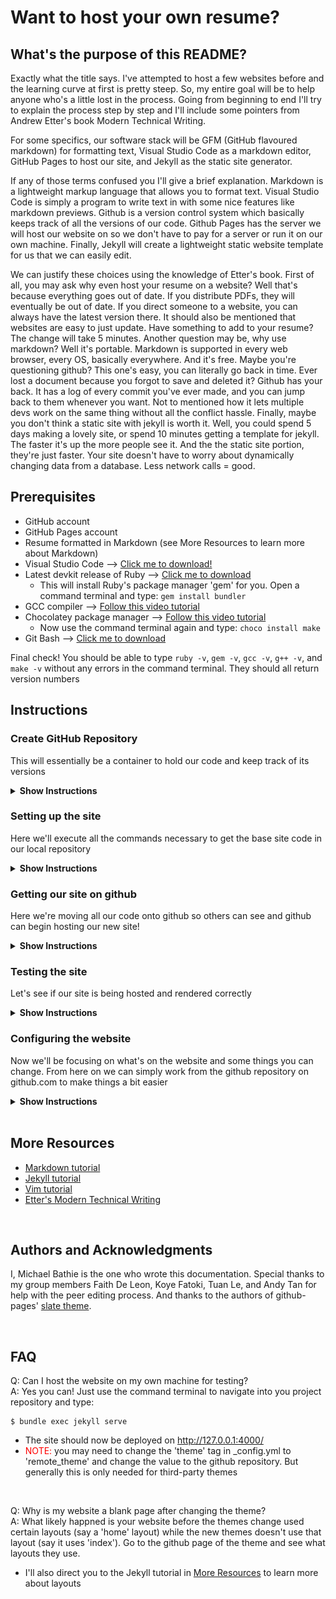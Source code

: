 # Want to host your own resume?

## What's the purpose of this README?
Exactly what the title says. I've attempted to host a few websites before and the learning curve at first is pretty steep. So, my entire goal will be to help anyone who's a little lost in the process. Going from beginning to end I'll try to explain the process step by step and I'll include some pointers from Andrew Etter's book Modern Technical Writing.

For some specifics, our software stack will be GFM (GitHub flavoured markdown) for formatting text, Visual Studio Code as a markdown editor, GitHub Pages to host our site, and Jekyll as the static site generator.

If any of those terms confused you I'll give a brief explanation. Markdown is a lightweight markup language that allows you to format text. Visual Studio Code is simply a program to write text in with some nice features like markdown previews. Github is a version control system which basically keeps track of all the versions of our code. Github Pages has the server we will host our website on so we don't have to pay for a server or run it on our own machine. Finally, Jekyll will create a lightweight static website template for us that we can easily edit.

We can justify these choices using the knowledge of Etter's book. First of all, you may ask why even host your resume on a website? Well that's because everything goes out of date. If you distribute PDFs, they will eventually be out of date. If you direct someone to a website, you can always have the latest version there. It should also be mentioned that websites are easy to just update. Have something to add to your resume? The change will take 5 minutes. Another question may be, why use markdown? Well it's portable. Markdown is supported in every web browser, every OS, basically everywhere. And it's free. Maybe you're questioning github? This one's easy, you can literally go back in time. Ever lost a document because you forgot to save and deleted it? Github has your back. It has a log of every commit you've ever made, and you can jump back to them whenever you want. Not to mentioned how it lets multiple devs work on the same thing without all the conflict hassle. Finally, maybe you don't think a static site with jekyll is worth it. Well, you could spend 5 days making a lovely site, or spend 10 minutes getting a template for jekyll. The faster it's up the more people see it. And the the static site portion, they're just faster. Your site doesn't have to worry about dynamically changing data from a database. Less network calls = good.



## Prerequisites
- GitHub account
- GitHub Pages account
- Resume formatted in Markdown (see More Resources to learn more about Markdown)
- Visual Studio Code --> [Click me to download!](https://code.visualstudio.com/)
- Latest devkit release of Ruby --> [Click me to download](https://rubyinstaller.org/downloads/)
    - This will install Ruby's package manager 'gem' for you. Open a command terminal and type: ```gem install bundler```
- GCC compiler --> [Follow this video tutorial](https://www.youtube.com/watch?v=sXW2VLrQ3Bs)
- Chocolatey package manager --> [Follow this video tutorial](https://www.youtube.com/watch?v=-5WLKu_J_AE)
    - Now use the command terminal again and type: ```choco install make```
- Git Bash --> [Click me to download](https://git-scm.com/download/win)

Final check! You should be able to type `ruby -v`, `gem -v`, `gcc -v`, `g++ -v`, and `make -v` without any errors in the command terminal. They should all return version numbers

## Instructions

### Create GitHub Repository 

This will essentially be a container to hold our code and keep track of its versions

<details><summary><b>Show Instructions</b></summary>

1. Go to github.com and navigate to "Your repositories"
2. From here create a new repository with the name YOUR-USERNAME.github.io
3. You now have the repository that will hold your website

</details>

### Setting up the site

Here we'll execute all the commands necessary to get the base site code in our local repository


<details><summary><b>Show Instructions</b></summary>

1. Open git bash and navigate to the folder your source files are stored in (if you already have a local copy) or where you want them to be stored (if you don't have a local copy).
   -  If you're unfamiliar with the command like you can use the ```ls``` command to list all the contents of the directory you're in and the ```cd DIRECTORY``` command to to 'change directory' into your desired directory.

        ![Git Bash example](./gifs/gitbash.gif)

<br>

2. Initialized your repository
    ```sh
        $ git init REPOSITORY-NAME
    ```
   - REPOSITORY-NAME is the name of *your* repository

<br>
 
3. ```cd``` into that new directory titled with your repository name and type:
    ```sh
        $ jekyll new --skip-bundle .
    ```
    - This creates a jekyll site in your current directory
    - Don't forget the period at the end of that command! It tells the command to be executed in the current directory.

<br>

4. Now we're going to make some changes to the Gemfile that was created. This can be done in one of two ways: use vim that comes with git bash (`vi Gemfile`), or just open it as a text file in your local folder structure. I recommend vim in the long term as it's a very powerful text editor, but has a steep learning curve. Try [this](https://www.openvim.com/) if you want to learn more.

<br>

5. Now that you have the file open add a `#` in front of the `gem "jekyll` line to comment it out.
   - Before: ![Before adding #](./images/before.png)
   - After: ![After adding #](./images/after.png) 

<br>

6. Now uncomment the `gem github-pages` line and change it to `gem "github-pages", "~> GITHUB-PAGES-VERSION", group: :jekyll_plugins` with GITHUB-PAGES-VERSION being the latest version of github-pages found [here](https://pages.github.com/versions/)
    - Before: ![Before change](./images/before2.png)
    - After: ![After change](./images/after2.png)
      - Here, 219 was the latest version. It might be different for you

<br>

7. Save and close that. Back in your git bash instance in your repository's directory type:
    ```sh
        $ bundle install
    ```

</details>

### Getting our site on github

Here we're moving all our code onto github so others can see and github can begin hosting our new site!

<details><summary><b>Show Instructions</b></summary>

1. Start tracking all of the changes. From your repository's directory:
    ```sh
        $ git add .
    ```
    - Again, remember the '.'.
    - This command will start tracking all the changes in the current directory
  
<br>

2. Tell git that you want to bundle all of your current changes
    ```sh
        $ git commit -m 'Initial Jekyll site'
    ```
    - The '-m' and string there are saying we watch to attach this message to the commit

<br>

3. Now tell GitHub that this folder is going to be a remote repository.
    ```sh
        $ git remote add origin https://github.com/USER/REPOSITORY.git
    ```
    - USER is your username
    - REPOSITORY is the name of your repository

<br>

4. Time to actually move and save those change onto GitHub.
    ```sh
        $ git push -u origin BRANCH
    ```
    - Branch will be the name of your latest stable version. Convention is normally 'main' or 'master'.

</details>

### Testing the site

Let's see if our site is being hosted and rendered correctly

<details><summary><b>Show Instructions</b></summary>

1. Go to your repository on github.com then Settings>Pages> and there should be a link to your website

![Check website tutorial](./gifs/check_site.gif)

</details>

### Configuring the website

Now we'll be focusing on what's on the website and some things you can change. From here on we can simply work from the github repository on github.com to make things a bit easier

<details><summary><b>Show Instructions</b></summary>

1. First lets make sure the resume is formatted correctly in markdown. Open your markdown resume in Visual Studio Code and preview the markdown
    
    ![How to preview markdown](./gifs/markdown_preview.gif)

<br>

2. To get your resume on the homepage open up index.markdown, click edit, and replace everything there with your resume

<br>

3. Change the values in _config.yml that you want to change
    - This includes things like the website title and description. All are labelled in the _config.yml file

<br>

4. Your website should now properly display your resume. Check back at the link in Settings>Pages to see!
    - Sometimes it may take a bit to update, if nothing it happening try to give it ~5 minutes

</details>

<br>

## More Resources
- [Markdown tutorial](https://www.markdowntutorial.com/)
- [Jekyll tutorial](https://www.youtube.com/playlist?list=PLLAZ4kZ9dFpOPV5C5Ay0pHaa0RJFhcmcB)
- [Vim tutorial](https://www.openvim.com/) 
- [Etter's Modern Technical Writing](https://www.amazon.ca/Modern-Technical-Writing-Introduction-Documentation-ebook/dp/B01A2QL9SS)

<br>

## Authors and Acknowledgments
I, Michael Bathie is the one who wrote this documentation. Special thanks to my group members Faith De Leon, Koye Fatoki, Tuan Le, and Andy Tan for help with the peer editing process. And thanks to the authors of github-pages' [slate theme](https://github.com/pages-themes/slate).

<br>

## FAQ
Q: Can I host the website on my own machine for testing?  
A: Yes you can! Just use the command terminal to navigate into you project repository and type:  

    $ bundle exec jekyll serve

- The site should now be deployed on http://127.0.0.1:4000/
- <span style="color:red">NOTE:</span> you may need to change the 'theme' tag in _config.yml to 'remote_theme' and change the value to the github repository. But generally this is only needed for third-party themes

<br>

Q: Why is my website a blank page after changing the theme?  
A: What likely happned is your website before the themes change used certain layouts (say a 'home' layout) while the new themes doesn't use that layout (say it uses 'index'). Go to the github page of the theme and see what layouts they use. 
- I'll also direct you to the Jekyll tutorial in [More Resources](#more-resources) to learn more about layouts
    

